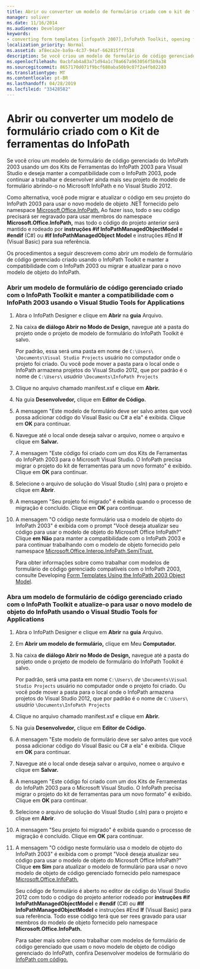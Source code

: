 ```yaml
---
title: Abrir ou converter um modelo de formulário criado com o kit de ferramentas do InfoPath
manager: soliver
ms.date: 11/16/2014
ms.audience: Developer
keywords:
- converting form templates [infopath 2007],InfoPath Toolkit, opening form templates from,form templates [InfoPath 2007], opening,InfoPath 2007, converting InfoPath Toolkit form templates,opening form templates [InfoPath 2007],form templates [InfoPath 2007], converting,script [InfoPath 2007], converting to managed code
localization_priority: Normal
ms.assetid: af8eca2e-ba9a-4c37-94af-662815fff518
description: Se você criou um modelo de formulário de código gerenciado do InfoPath 2003 usando um dos Kits de Ferramentas do InfoPath 2003 para Visual Studio e deseja manter a compatibilidade com o InfoPath 2003, pode continuar a trabalhar e desenvolver ainda mais seu projeto de modelo de formulário abrindo-o no Microsoft InfoPath e no Visual Studio 2012.
ms.openlocfilehash: 0acbfab4a83a71d94a1c70a667a963056f5b9a38
ms.sourcegitcommit: 8657170d071f9bcf680aba50b9c07f2a4fb82283
ms.translationtype: MT
ms.contentlocale: pt-BR
ms.lasthandoff: 04/28/2019
ms.locfileid: "33428582"
---
```

# <a name="open-or-convert-a-form-template-created-with-the-infopath-toolkit"></a>Abrir ou converter um modelo de formulário criado com o Kit de ferramentas do InfoPath

Se você criou um modelo de formulário de código gerenciado do InfoPath 2003 usando um dos Kits de Ferramentas do InfoPath 2003 para Visual Studio e deseja manter a compatibilidade com o InfoPath 2003, pode continuar a trabalhar e desenvolver ainda mais seu projeto de modelo de formulário abrindo-o no Microsoft InfoPath e no Visual Studio 2012.
  
Como alternativa, você pode migrar e atualizar o código em seu projeto do InfoPath 2003 para usar o novo modelo de objeto .NET fornecido pelo namespace [Microsoft.Office.InfoPath.](https://msdn.microsoft.com/library/Microsoft.Office.InfoPath.aspx) Ao fazer isso, todo o seu código precisará ser regravado para usar membros do namespace **Microsoft.Office.InfoPath,** mas todo o código do projeto anterior será mantido e rodeado por **instruções #if InfoPathManagedObjectModel** e **#endif** (C#) ou **#If InfoPathManagedObject Model** e instruções #End **If** (Visual Basic) para sua referência. 
  
Os procedimentos a seguir descrevem como abrir um modelo de formulário de código gerenciado criado usando o InfoPath Toolkit e manter a compatibilidade com o InfoPath 2003 ou migrar e atualizar para o novo modelo de objeto do InfoPath. 
  
### <a name="open-a-managed-code-form-template-created-with-the-infopath-toolkit-and-maintain-compatibility-with-infopath-2003-using-visual-studio-tools-for-applications"></a>Abrir um modelo de formulário de código gerenciado criado com o InfoPath Toolkit e manter a compatibilidade com o InfoPath 2003 usando o Visual Studio Tools for Applications

1. Abra o InfoPath Designer e clique em **Abrir** na **guia** Arquivo. 
    
2. Na caixa **de diálogo Abrir no Modo de Design,** navegue até a pasta do projeto onde o projeto de modelo de formulário do InfoPath Toolkit é salvo. 
    
    Por padrão, essa será uma pasta em nome de `C:\Users\`  `\Documents\Visual Studio Projects` usuário no computador onde o projeto foi criado.   Ou você pode mover a pasta para o local onde o InfoPath armazena projetos do Visual Studio 2012, que por padrão é o nome de  `C:\Users\` *usuário*  `\Documents\InfoPath Projects`
    
3. Clique no arquivo chamado manifest.xsf e clique em **Abrir.**
    
4. Na guia **Desenvolvedor,** clique em **Editor de Código.**
    
5. A mensagem "Este modelo de formulário deve ser salvo antes que você possa adicionar código do Visual Basic ou C# a ela" é exibida. Clique em **OK** para continuar. 
    
6. Navegue até o local onde deseja salvar o arquivo, nomee o arquivo e clique em **Salvar.**
    
7. A mensagem "Este código foi criado com um dos Kits de Ferramentas do InfoPath 2003 para o Microsoft Visual Studio. O InfoPath precisa migrar o projeto do kit de ferramentas para um novo formato" é exibido. Clique em **OK** para continuar. 
    
8. Selecione o arquivo de solução do Visual Studio (.sln) para o projeto e clique em **Abrir**.
    
9. A mensagem "Seu projeto foi migrado" é exibida quando o processo de migração é concluído. Clique em **OK** para continuar. 
    
10. A mensagem "O código neste formulário usa o modelo de objeto do InfoPath 2003" é exibida com o prompt "Você deseja atualizar seu código para usar o modelo de objeto do Microsoft Office InfoPath?" Clique **em Não** para manter a compatibilidade com o InfoPath 2003 e para continuar trabalhando com o modelo de objeto fornecido pelo namespace [Microsoft.Office.Interop.InfoPath.SemiTrust.](https://msdn.microsoft.com/library/Microsoft.Office.Interop.InfoPath.SemiTrust.aspx) 
    
    Para obter informações sobre como trabalhar com modelos de formulário de código gerenciado compatíveis com o InfoPath 2003, consulte Developing [Form Templates Using the InfoPath 2003 Object Model](developing-form-templates-using-the-infopath-2003-object-model.md).
    
### <a name="open-a-managed-code-form-template-created-with-the-infopath-toolkit-and-upgrade-it-to-use-the-new-infopath-object-model-using-visual-studio-tools-for-applications"></a>Abra um modelo de formulário de código gerenciado criado com o InfoPath Toolkit e atualize-o para usar o novo modelo de objeto do InfoPath usando o Visual Studio Tools for Applications

1. Abra o InfoPath Designer e clique em **Abrir** na **guia** Arquivo. 
    
2. Em **Abrir um modelo de formulário,** clique em Meu **Computador.**
    
3. Na caixa **de diálogo Abrir no Modo de Design,** navegue até a pasta do projeto onde o projeto de modelo de formulário do InfoPath Toolkit é salvo. 
    
    Por padrão, será uma pasta em nome `C:\Users\` *de* `\Documents\Visual Studio Projects` usuário no computador onde o projeto foi criado.   Ou você pode mover a pasta para o local onde o InfoPath armazena projetos do Visual Studio 2012, que por padrão é o nome de  `C:\Users\` *usuário*  `\Documents\InfoPath Projects`
    
4. Clique no arquivo chamado manifest.xsf e clique em **Abrir.**
    
5. Na guia **Desenvolvedor,** clique em **Editor de Código.**
    
6. A mensagem "Este modelo de formulário deve ser salvo antes que você possa adicionar código do Visual Basic ou C# a ela" é exibida. Clique em **OK** para continuar. 
    
7. Navegue até o local onde deseja salvar o arquivo, nomee o arquivo e clique em **Salvar.**
    
8. A mensagem "Este código foi criado com um dos Kits de Ferramentas do InfoPath 2003 para o Microsoft Visual Studio. O InfoPath precisa migrar o projeto do kit de ferramentas para um novo formato" é exibido. Clique em **OK** para continuar. 
    
9. Selecione o arquivo de solução do Visual Studio (.sln) para o projeto e clique em **Abrir**.
    
10. A mensagem "Seu projeto foi migrado" é exibida quando o processo de migração é concluído. Clique em **OK** para continuar. 
    
11. A mensagem "O código neste formulário usa o modelo de objeto do InfoPath 2003" é exibida com o prompt "Você deseja atualizar seu código para usar o modelo de objeto do Microsoft Office InfoPath?" Clique **em Sim** para atualizar o modelo de formulário para usar o novo modelo de objeto de código gerenciado fornecido pelo namespace [Microsoft.Office.InfoPath.](https://msdn.microsoft.com/library/Microsoft.Office.InfoPath.aspx) 
    
    Seu código de formulário é aberto no editor de código do Visual Studio 2012 com todo o código do projeto anterior rodeado por **instruções #if** **InfoPathManagedObjectModel** e **#endif** (C#) ou **#If InfoPathManagedObjectModel** e instruções #End **If** (Visual Basic) para sua referência. Todo esse código terá que ser rees gravado para usar membros do modelo de objeto fornecido pelo namespace **Microsoft.Office.InfoPath.** 
    
    Para saber mais sobre como trabalhar com modelos de formulário de código gerenciado que usam o novo modelo de objeto de código gerenciado do InfoPath, confira Desenvolver modelos de formulário do [InfoPath com código.](developing-infopath-form-templates-with-code.md)
    


